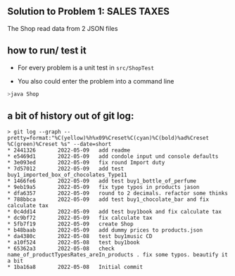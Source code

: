 ## Solution to Problem 1: SALES TAXES

The Shop read data from 2 JSON files 

## how to run/ test it

- For every problem is a unit test in `src/ShopTest`

- You also could enter the problem into a command line
```sh
>java Shop
```


## a bit of history out of git log:
```shell
> git log --graph --pretty=format:"%C(yellow)%h%x09%Creset%C(cyan)%C(bold)%ad%Creset  %C(green)%Creset %s" --date=short
* 2441326       2022-05-09   add readme
* e5469d1       2022-05-09   add condole input und console defaults
* 3e093ed       2022-05-09   fix round Import duty
* 7d57012       2022-05-09   add test buy1_imported_box_of_chocolates_Type11
* 1466fe6       2022-05-09   add test buy1_bottle_of_perfume
* 9eb19a5       2022-05-09   fix type typos in products jason
* dfa6357       2022-05-09   round to 2 decimals. refactor some thinks
* 788bbca       2022-05-09   add test buy1_chocolate_bar and fix calculate tax
* 0c4dd14       2022-05-09   add test buy1book and fix calculate tax
* dc9bf72       2022-05-09   fix calculate tax
* 5fb7f19       2022-05-09   create Shop
* b48baab       2022-05-09   add dummy prices to products.json
* da4380c       2022-05-08   test buy1music CD
* a10f524       2022-05-08   test buy1book
* 65362a3       2022-05-08   check name_of_productTypesRates_areIn_products . fix some typos. beautify it a bit
* 1ba16a8       2022-05-08   Initial commit
```
